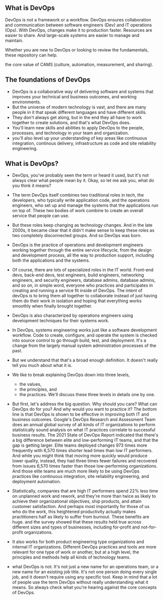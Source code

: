 ## What is DevOps
DevOps is not a framework or a workflow.
DevOps ensures collaboration and communication between software engineers (Dev) and IT operations (Ops). 
With DevOps, changes make it to production faster. Resources are easier to share. And large-scale systems are easier to manage and maintain.

Whether you are new to DevOps or looking to review the fundamentals, these repository can help.

the core value of CAMS (culture, automation, measurement, and sharing). 

## The foundations of DevOps
- DevOps is a collaborative way of delivering software and systems that improves your technical and business outcomes, and working environments.
- But the universe of modern technology is vast, and there are many people in it that speak different languages and have different skills.
- They don't always get along, but in the end they all have to work together to create solutions, and that's what DevOps does.
- You'll learn new skills and abilities to apply DevOps to the people, processes, and technology in your team and organization.
- you'll also level up  your understanding of key areas like continuous integration, continous delivery, infrastructure as code and site reliability engineering.

## What is DevOps?
- DevOps, you've probably seen the term or heard it used, but it's not always clear what people mean by it. Okay, so let me ask you, what do you think it means?

- The term DevOps itself combines two traditional roles in tech,
  the developers, who typically write application code, and
  the operations engineers, who set up and manage the systems that the applications run on top of.
  These two bodies of work combine to create an overall service that people can use.

- But these roles keep changing as technology changes. And in the late 2000s, it became clear that it didn't make sense to keep these roles as two completely 
  disconnected groups. And so DevOps was born.

- DevOps is the practice of operations and development engineers working together through the entire service lifecycle, from the design and development process, all the way to production support, including both the applications and the systems.

- Of course, there are lots of specialized roles in the IT world. Front-end devs, back-end devs, test engineers, build engineers, networking engineers, and security engineers, database admins, database admins, and so on, in simple word, everyone who practices and participates in creating and running a service fit inside of DevOps. The intent of devOps is to bring them all together to collaborate instead of just having them do their work in isolation and hoping that everything works smoothly when finally brought together.

- DevOps is also characterized by operations engineers using development techniques for their systems work.
- In DevOps, systems engineering works just like a software development workflow. Code to create, configure, and operate the system is checked into source control 
  to go through build, test, and deployment. It's a change from the largely manual system administration processes of the past.

- But we understand that that's a broad enough definition. It doesn't really tell you much about what it is.

- We like to break explaining DevOps down into three levels,
  - the values,
  - the principles, and
  - the practices.
  We'll discuss these three levels in details one by one.

- But first, let's address the big question. Why should you care? What can DevOps do for you? And why would you want to practice it?
  The bottom line is that DevOps is shown to be effective in improving both IT and business outcomes. Google's DevOps Research and Assessment Team does an annual 
  global survey of all kinds of IT organizations to perform statistically sound analysis on what IT practices correlate to successful business results.
  The 2021 State of DevOps Report indicated that there's a big difference between elite and low-performing IT teams, and that the gap is getting larger.
  Elite teams deployed changes 973 times more frequently with 6,570 times shorter lead times than low IT performers.
  And while you might think that moving more quickly would produce lower quality, instead, they had three times fewer failures and recovered from issues 6,570 
  times faster than those low-performing organizations.
  And those elite teams are much more likely to be using DevOps practices like continuous integration, site reliability engineering, and deployment automation.

- Statistically, companies that are high IT performers spend 22% less time on unplanned work and rework, and they're more than twice as likely to achieve their organizational objectives, ship products, and attain customer satisfaction. And perhaps most importantly for those of us who do the work, this heightened productivity actually makes practitioners half as likely to suffer from burnout. These benefits are huge. and the survey showed that these results held true across different sizes and types of businesses, including for-profit and not-for-profit organizations.

- It also works for both product engineering type organizations and internal IT organizations. Different DevOps practices and tools are more relevant for one type of work or another, but at a high level, the principles and methods help all kinds of technology teams.

- what DevOps is not.
  It's not just a new name for an operations team, or a new name for an existing job title. It's not one person doing every single job, and it doesn't require 
  using any specific tool. Keep in mind that a lot of people use the term DevOps without really understanding what it means. So always check what you're hearing 
  against the core concepts of DevOps.



  
